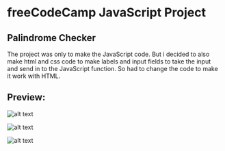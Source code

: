 <h1>freeCodeCamp JavaScript Project</h1>

<h2>Palindrome Checker</h2>
The project was only to make the JavaScript code. But i decided to also make html and css code to make labels and input fields to take the input and send in to the JavaScript function. So had to change the code to make it work with HTML.

<h2>Preview:</h2>

![alt text](https://github.com/bjurneiz/palindrome_checker/blob/main/index1.png?raw=true)

![alt text](https://github.com/bjurneiz/palindrome_checker/blob/main/index2.png?raw=true)

![alt text](https://github.com/bjurneiz/palindrome_checker/blob/main/index3.png?raw=true)
